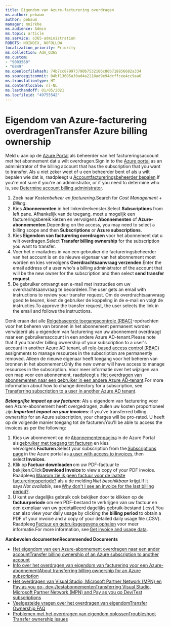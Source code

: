 ```yaml
---
title: Eigendom van Azure-facturering overdragen
ms.author: pebaum
author: pebaum
manager: mnirkhe
ms.audience: Admin
ms.topic: article
ms.service: o365-administration
ROBOTS: NOINDEX, NOFOLLOW
localization_priority: Priority
ms.collection: Adm_O365
ms.custom:
- "9003560"
- "6849"
ms.openlocfilehash: 74b7cc879973790b7532106c80b718856682a334
ms.sourcegitcommit: 04bf13605a30ad4a2218ad9e94dcffcee4cc9aa6
ms.translationtype: HT
ms.contentlocale: nl-NL
ms.lasthandoff: 01/05/2021
ms.locfileid: "49755542"
---
```

# <a name="transfer-azure-billing-ownership"></a><span data-ttu-id="7925d-102">Eigendom van Azure-facturering overdragen</span><span class="sxs-lookup"><span data-stu-id="7925d-102">Transfer Azure billing ownership</span></span>

<span data-ttu-id="7925d-103">Meld u aan op de [Azure Portal](https://portal.azure.com/) als beheerder van het factureringsaccount met het abonnement dat u wilt overdragen.</span><span class="sxs-lookup"><span data-stu-id="7925d-103">Sign in to the [Azure portal](https://portal.azure.com/) as an administrator of the billing account that has the subscription that you want to transfer.</span></span> <span data-ttu-id="7925d-104">Als u niet zeker weet of u een beheerder bent of als u wilt bepalen wie dat is, raadpleegt u [Accountfactureringsbeheerder bepalen](https://docs.microsoft.com/azure/cost-management-billing/understand/subscription-transfer#whoisaa).</span><span class="sxs-lookup"><span data-stu-id="7925d-104">If you're not sure if you're an administrator, or if you need to determine who is, see [Determine account billing administrator](https://docs.microsoft.com/azure/cost-management-billing/understand/subscription-transfer#whoisaa).</span></span>

1. <span data-ttu-id="7925d-105">Zoek naar _Kostenbeheer en facturering_.</span><span class="sxs-lookup"><span data-stu-id="7925d-105">Search for _Cost Management + Billing_.</span></span>
1. <span data-ttu-id="7925d-106">Kies **Abonnementen** in het linkerdeelvenster.</span><span class="sxs-lookup"><span data-stu-id="7925d-106">Select **Subscriptions** from left pane.</span></span> <span data-ttu-id="7925d-107">Afhankelijk van de toegang, moet u mogelijk een factureringsbereik kiezen en vervolgens **Abonnementen** of **Azure-abonnementen**.</span><span class="sxs-lookup"><span data-stu-id="7925d-107">Depending on the access, you may need to select a billing scope and then **Subscriptions** or **Azure subscriptions**.</span></span>
1. <span data-ttu-id="7925d-108">Kies **Eigendom van facturering overdragen** voor het abonnement dat u wilt overdragen.</span><span class="sxs-lookup"><span data-stu-id="7925d-108">Select **Transfer billing ownership** for the subscription you want to transfer.</span></span>
1. <span data-ttu-id="7925d-109">Voer het e-mailadres in van een gebruiker die factureringsbeheerder van het account is en de nieuwe eigenaar van het abonnement moet worden en kies vervolgens **Overdrachtsaanvraag verzenden**.</span><span class="sxs-lookup"><span data-stu-id="7925d-109">Enter the email address of a user who's a billing administrator of the account that will be the new owner for the subscription and then select **send transfer request**.</span></span>
1. <span data-ttu-id="7925d-110">De gebruiker ontvangt een e-mail met instructies om uw overdrachtsaanvraag te beoordelen.</span><span class="sxs-lookup"><span data-stu-id="7925d-110">The user gets an email with instructions to review your transfer request.</span></span> <span data-ttu-id="7925d-111">Om de overdrachtsaanvraag goed te keuren, kiest de gebruiker de koppeling in de e-mail en volgt de instructies.</span><span class="sxs-lookup"><span data-stu-id="7925d-111">To approve the transfer request, the user selects the link in the email and follows the instructions.</span></span>

<span data-ttu-id="7925d-112">Denk eraan dat alle [Rolgebaseerde toegangscontrole (RBAC)](https://docs.microsoft.com/azure/role-based-access-control/overview?WT.mc_id=Portal-Microsoft_Azure_Support)-opdrachten voor het beheren van bronnen in het abonnement permanent worden verwijderd als u eigendom van facturering van uw abonnement overdraagt naar een gebruikersaccount in een andere Azure AD-tenant.</span><span class="sxs-lookup"><span data-stu-id="7925d-112">Please note that if you transfer billing ownership of your subscription to a user's account in another Azure AD tenant, all [role-based access control (RBAC)](https://docs.microsoft.com/azure/role-based-access-control/overview?WT.mc_id=Portal-Microsoft_Azure_Support) assignments to manage resources in the subscription are permanently removed.</span></span> <span data-ttu-id="7925d-113">Alleen de nieuwe eigenaar heeft toegang voor het beheren van bronnen in het abonnement.</span><span class="sxs-lookup"><span data-stu-id="7925d-113">Only the new owner will have access to manage resources in the subscription.</span></span> <span data-ttu-id="7925d-114">Voor meer informatie over het wijzigen van een map voor een abonnement, raadpleegt u [Het overdragen van abonnementen naar een gebruiker in een andere Azure AD-tenant](https://docs.microsoft.com/azure/active-directory/managed-identities-azure-resources/known-issues?WT.mc_id=Portal-Microsoft_Azure_Support).</span><span class="sxs-lookup"><span data-stu-id="7925d-114">For more information about how to change directory for a subscription, see [Transferring subscription to a user in another Azure AD tenant](https://docs.microsoft.com/azure/active-directory/managed-identities-azure-resources/known-issues?WT.mc_id=Portal-Microsoft_Azure_Support).</span></span>

<span data-ttu-id="7925d-115">_**Belangrijke impact op uw facturen**_: Als u eigendom van facturering voor een Azure-abonnement heeft overgedragen, zullen uw kosten proportioneel zijn.</span><span class="sxs-lookup"><span data-stu-id="7925d-115">_**Important impact on your invoices**_: if you've transferred billing ownership for an Azure subscription, your charges will be pro-rated.</span></span> <span data-ttu-id="7925d-116">U heeft op de volgende manier toegang tot de facturen:</span><span class="sxs-lookup"><span data-stu-id="7925d-116">You'll be able to access the invoices as per the following:</span></span>  

1. <span data-ttu-id="7925d-117">Kies uw abonnement op de [Abonnementenpagina](https://portal.azure.com/#blade/Microsoft_Azure_Billing/SubscriptionsBlade) in de Azure Portal als [gebruiker met toegang tot facturen](https://docs.microsoft.com/azure/cost-management-billing/manage/manage-billing-access?WT.mc_id=Portal-Microsoft_Azure_Support) en kies vervolgens **Facturen**.</span><span class="sxs-lookup"><span data-stu-id="7925d-117">Select your subscription from the [Subscriptions page](https://portal.azure.com/#blade/Microsoft_Azure_Billing/SubscriptionsBlade) in the Azure portal as [a user with access to invoices](https://docs.microsoft.com/azure/cost-management-billing/manage/manage-billing-access?WT.mc_id=Portal-Microsoft_Azure_Support), then select **Invoices**.</span></span>
1. <span data-ttu-id="7925d-118">Klik op **Factuur downloaden** om uw PDF-factuur te bekijken.</span><span class="sxs-lookup"><span data-stu-id="7925d-118">Click **Download Invoice** to view a copy of your PDF invoice.</span></span> <span data-ttu-id="7925d-119">Raadpleeg [Waarom zie ik geen factuur voor de laatste factureringsperiode?](https://docs.microsoft.com/azure/cost-management-billing/manage/download-azure-invoice-daily-usage-date?WT.mc_id=Portal-Microsoft_Azure_Support#noinvoice) als u de melding _Niet beschikbaar_ krijgt.</span><span class="sxs-lookup"><span data-stu-id="7925d-119">If it says _Not available_, see [Why don't I see an invoice for the last billing period?](https://docs.microsoft.com/azure/cost-management-billing/manage/download-azure-invoice-daily-usage-date?WT.mc_id=Portal-Microsoft_Azure_Support#noinvoice).</span></span>
1. <span data-ttu-id="7925d-120">U kunt uw dagelijks gebruik ook bekijken door te klikken op de **factuurperiode** om een PDF-bestand te verkrijgen van uw factuur en een exmplaar van uw gedetailleerd dagelijks gebruik-bestand (.csv).</span><span class="sxs-lookup"><span data-stu-id="7925d-120">You can also view your daily usage by clicking the **billing period** to obtain a PDF of your invoice and a copy of your detailed daily usage file (.CSV).</span></span> <span data-ttu-id="7925d-121">Raadpleeg [Factuur en gebruiksgegevens ophalen](https://docs.microsoft.com/azure/cost-management-billing/manage/download-azure-invoice-daily-usage-date?WT.mc_id=Portal-Microsoft_Azure_Support) voor meer informatie.</span><span class="sxs-lookup"><span data-stu-id="7925d-121">For more information, see [Get invoice and usage data](https://docs.microsoft.com/azure/cost-management-billing/manage/download-azure-invoice-daily-usage-date?WT.mc_id=Portal-Microsoft_Azure_Support).</span></span>

<span data-ttu-id="7925d-122">**Aanbevolen documenten**</span><span class="sxs-lookup"><span data-stu-id="7925d-122">**Recommended Documents**</span></span>

- [<span data-ttu-id="7925d-123">Het eigendom van een Azure-abonnement overdragen naar een ander account</span><span class="sxs-lookup"><span data-stu-id="7925d-123">Transfer billing ownership of an Azure subscription to another account</span></span>](https://docs.microsoft.com/azure/cost-management-billing/manage/billing-subscription-transfer)
- [<span data-ttu-id="7925d-124">Info over het overdragen van eigendom van facturering voor een Azure-abonnement</span><span class="sxs-lookup"><span data-stu-id="7925d-124">About transferring billing ownership for an Azure subscription</span></span>](https://docs.microsoft.com//azure/cost-management-billing/understand/subscription-transfer)
- [<span data-ttu-id="7925d-125">Het overdragen van Visual Studio, Microsoft Partner Network (MPN) en Pay as you go- dev-/testabonnementen</span><span class="sxs-lookup"><span data-stu-id="7925d-125">Transferring Visual Studio, Microsoft Partner Network (MPN) and Pay as you go Dev/Test subscriptions</span></span>](https://docs.microsoft.com/azure/billing/billing-subscription-transfer?WT.mc_id=Portal-Microsoft_Azure_Support#transferring-visual-studio-microsoft-partner-network-mpn-and-pay-as-you-go-devtest-subscriptions)
- [<span data-ttu-id="7925d-126">Veelgestelde vragen over het overdragen van eigendom</span><span class="sxs-lookup"><span data-stu-id="7925d-126">Transfer Ownership FAQ</span></span>](https://docs.microsoft.com/azure/billing/billing-subscription-transfer?WT.mc_id=Portal-Microsoft_Azure_Support#frequently-asked-questions-faq-for-senders)
- [<span data-ttu-id="7925d-127">Problemen met het overdragen van eigendom oplossen</span><span class="sxs-lookup"><span data-stu-id="7925d-127">Troubleshoot Transfer ownership issues</span></span>](https://docs.microsoft.com/azure/billing/billing-subscription-transfer?WT.mc_id=Portal-Microsoft_Azure_Support#troubleshooting)
